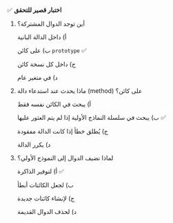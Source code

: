✅ **اختبار قصير للتحقق**
1.	أين توجد الدوال المشتركة؟
    
    أ) داخل الدالة البانية
    
    ب) على كائن `prototype` ✅
    
    ج) داخل كل نسخة كائن
    
    د) في متغير عام
2.	ماذا يحدث عند استدعاء دالة (method) على كائن؟
    
    أ) يبحث في الكائن نفسه فقط
    
    ب) يبحث في سلسلة النماذج الأولية إذا لم يتم العثور عليها ✅
    
    ج) يُطلق خطأ إذا كانت الدالة مفقودة
    
    د) يكرر الدالة
3.	لماذا نضيف الدوال إلى النموذج الأولي؟
    
    أ) لتوفير الذاكرة ✅
    
    ب) لجعل الكائنات أبطأ
    
    ج) لإنشاء كائنات جديدة
    
    د) لحذف الدوال القديمة
